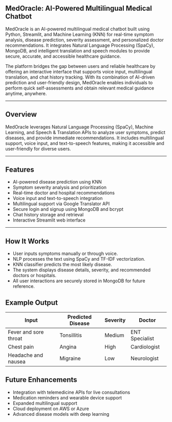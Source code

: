 ## MedOracle: AI-Powered Multilingual Medical Chatbot

MedOracle is an AI-powered multilingual medical chatbot built using Python, Streamlit, and Machine Learning (KNN) for real-time symptom analysis, disease prediction, severity assessment, and personalized doctor recommendations. It integrates Natural Language Processing (SpaCy), MongoDB, and intelligent translation and speech modules to provide secure, accurate, and accessible healthcare guidance. 

The platform bridges the gap between users and reliable healthcare by offering an interactive interface that supports voice input, multilingual translation, and chat history tracking. With its combination of AI-driven prediction and user-friendly design, MedOracle enables individuals to perform quick self-assessments and obtain relevant medical guidance anytime, anywhere.

---

## Overview

MedOracle leverages Natural Language Processing (SpaCy), Machine Learning, and Speech & Translation APIs to analyze user symptoms, predict diseases, and provide immediate recommendations. It includes multilingual support, voice input, and text-to-speech features, making it accessible and user-friendly for diverse users.

---

## Features

- AI-powered disease prediction using KNN  
- Symptom severity analysis and prioritization  
- Real-time doctor and hospital recommendations  
- Voice input and text-to-speech integration  
- Multilingual support via Google Translator API  
- Secure login and signup using MongoDB and bcrypt  
- Chat history storage and retrieval  
- Interactive Streamlit web interface

---

## How It Works

- User inputs symptoms manually or through voice.
- NLP processes the text using SpaCy and TF-IDF vectorization.
- KNN classifier predicts the most likely disease.
- The system displays disease details, severity, and recommended doctors or hospitals.
- All user interactions are securely stored in MongoDB for future reference.

## Example Output

| Input                 | Predicted Disease | Severity | Doctor         |
| --------------------- | ----------------- | -------- | -------------- |
| Fever and sore throat | Tonsillitis       | Medium   | ENT Specialist |
| Chest pain            | Angina            | High     | Cardiologist   |
| Headache and nausea   | Migraine          | Low      | Neurologist    |

## Future Enhancements

- Integration with telemedicine APIs for live consultations
- Medication reminders and wearable device support
- Expanded multilingual support
- Cloud deployment on AWS or Azure
- Advanced disease models with deep learning
